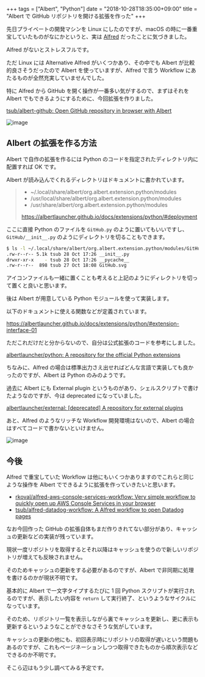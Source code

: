 +++
tags = ["Albert", "Python"]
date = "2018-10-28T18:35:00+09:00"
title = "Albert で GitHub リポジトリを開ける拡張を作った"
+++

先日プライベートの開発マシンを Linux にしたのですが、macOS の時に一番重宝していたものがなにかというと、実は [Alfred](https://www.alfredapp.com/) だったことに気づきました。

Alfred がないとストレスフルです。

ただ Linux には Alternative Alfred がいくつかあり、その中でも Albert が比較的良さそうだったので Albert を使っていますが、Alfred で言う Workflow にあたるものが全然充実していませんでした。

特に Alfred から GitHub を開く操作が一番多い気がするので、まずはそれを Albert でもできるようにするために、今回拡張を作りました。

<i class="fa fa-github"></i> [tsub/albert\-github: Open GitHub repository in browser with Albert](https://github.com/tsub/albert-github)

![image](https://gyazo.com/fff7125ea22e33c863f6fd535d7f2b8b.png)

<!--more-->

## Albert の拡張を作る方法

Albert で自作の拡張を作るには Python のコードを指定されたディレクトリ内に配置すれば OK です。

Albert が読み込んでくれるディレクトリはドキュメントに書かれています。

> * ~/.local/share/albert/org.albert.extension.python/modules
> * /usr/local/share/albert/org.albert.extension.python/modules
> * /usr/share/albert/org.albert.extension.python/modules
>
> https://albertlauncher.github.io/docs/extensions/python/#deployment

ここに直接 Python のファイルを `GitHub.py` のように置いてもいいですし、`GitHub/__init__.py` のようにディレクトリを切ることもできます。

```sh
$ ls -l ~/.local/share/albert/org.albert.extension.python/modules/GitHub/
.rw-r--r-- 5.1k tsub 28 Oct 17:26 __init__.py
drwxr-xr-x    - tsub 28 Oct 17:26 __pycache__
.rw-r--r--  898 tsub 27 Oct 18:08 GitHub.svg
```

アイコンファイルも一緒に置くことも考えると上記のようにディレクトリを切って置くと良いと思います。

後は Albert が用意している Python モジュールを使って実装します。

以下のドキュメントに使える関数などが定義されています。

https://albertlauncher.github.io/docs/extensions/python/#extension-interface-01

ただこれだけだと分からないので、自分は公式拡張のコードを参考にしました。

<i class="fa fa-github"></i> [albertlauncher/python: A repository for the official Python extensions](https://github.com/albertlauncher/python)

ちなみに、Alfred の場合は標準出力さえ出せればどんな言語で実装しても良かったのですが、Albert は Python のみのようです。

過去に Albert にも External plugin というものがあり、シェルスクリプトで書けたようなのですが、今は deprecated になっていました。

<i class="fa fa-github"></i> [albertlauncher/external: \[deprecated\] A repository for external plugins](https://github.com/albertlauncher/external)

あと、Alfred のようなリッチな Workflow 開発環境はないので、Albert の場合はすべてコードで書かないといけません。

![image](https://gyazo.com/0bc6f22cd52e5824b27637580291ffbb.png)

## 今後

Alfred で重宝していた Workflow は他にもいくつかありますのでこれらと同じような操作を Albert でできるように拡張を作っていきたいと思います。

* <i class="fa fa-github"></i> [rkoval/alfred-aws-console-services-workflow: Very simple workflow to quickly open up AWS Console Services in your browser](https://github.com/rkoval/alfred-aws-console-services-workflow)
* <i class="fa fa-github"></i> [tsub/alfred-datadog-workflow: A Alfred workflow to open Datadog pages](https://github.com/tsub/alfred-datadog-workflow)

なお今回作った GitHub の拡張自体もまだ作りきれてない部分があり、キャッシュの更新などの実装が残っています。

現状一度リポジトリを取得するとそれ以降はキャッシュを使うので新しいリポジトリが増えても反映されません。

そのためキャッシュの更新をする必要があるのですが、Albert で非同期に処理を書けるのかが現状不明です。

基本的に Albert で一文字タイプするたびに 1 回 Python スクリプトが実行されるのですが、表示したい内容を `return` して実行終了、というようなサイクルになっています。

そのため、リポジトリ一覧を表示しながら裏でキャッシュを更新し、更に表示も更新するというようなことができなさそうな気がしています。

キャッシュの更新の他にも、初回表示時にリポジトリの取得が遅いという問題もあるのですが、これもページネーションしつつ取得できたものから順次表示などできるのか不明です。

そこら辺はもう少し調べてみる予定です。
